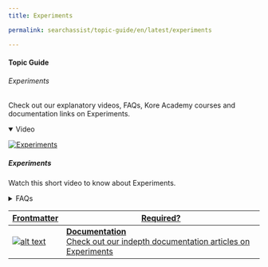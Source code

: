 ```yaml
---
title: Experiments

permalink: searchassist/topic-guide/en/latest/experiments

---
```

#### Topic Guide
###### Experiments

  Check out our explanatory videos, FAQs, Kore Academy courses and documentation links on Experiments.

<details class="introduction-video" open>
  <summary>Video
  </summary>
  
   [![Experiments](images/VideoCoverImage.png)](https://player.vimeo.com/video/751566678?h=bde16d7268&badge=0&autopause=0&player_id=0&app_id=58479/embed)

  ##### Experiments
  Watch this short video to know about Experiments.

</details>

<details>
  <summary>FAQs
  </summary>

  <a class="doc-link" target="_blank" href="https://docs.kore.ai/searchassist/concepts/experimenting-with-search-variants/introduction-to-experiments/">
 
  What are experiments ?


</a>

 <a class="doc-link" target="_blank" href="https://docs.kore.ai/searchassist/concepts/experimenting-with-search-variants/experiments/">
 
  How do I configure experiments?


</a>
 
  
<a class="doc-link" target="_blank" href="https://docs.kore.ai/searchassist/concepts/experimenting-with-search-variants/experiments/#Getting_Insights_from_Experiments">

  How to check insights after running an experiment?

</a>
  

</details>

<a class="doc-link" target="_blank" href="https://docs.kore.ai/searchassist/concepts/experimenting-with-search-variants/introduction-to-experiments/">

| Frontmatter | Required? |
|-------------|-------------|
| ![alt text](images/docIcon.svg "Title") | **Documentation**  <br /> Check out our indepth documentation articles on Experiments | 


</a>
